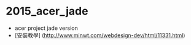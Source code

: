 # 2015_acer_jade
* acer project jade version 
* [安裝教學] (http://www.minwt.com/webdesign-dev/html/11331.html)
